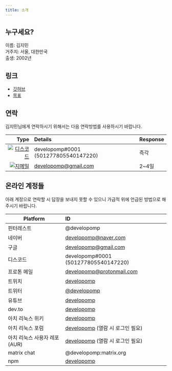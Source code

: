 ```yaml
---
title: 소개
---
```


## 누구세요?

이름: 김지민<br />
거주지: 서울, 대한만국<br />
출생: 2002년

## 링크

- [깃허브](https://github.com/developomp)
- [목표](/goals)

## 연락

김지민님에게 연락하시기 위해서는 다음 연락방법를 사용하시기 바랍니다.

|                                                                                                                              Type | Details                              | Response |
| --------------------------------------------------------------------------------------------------------------------------------: | :----------------------------------- | :------- |
| [![디스코드](https://img.shields.io/badge/디스코드-5865F2?style=for-the-badge&logo=discord&logoColor=white)](https://discord.com) | developomp#0001 (501277805540147220) | 즉각     |
|   [![지메일](https://img.shields.io/badge/지메일-FF0027?style=for-the-badge&logo=gmail&logoColor=white)](https://mail.google.com) | developomp@gmail.com                 | 2~4일    |

## 온라인 계정들

아래 계정으로 연락할 시 답장을 보내지 못할 수 있으니 가급적 위에 언급된 방법으로 해주시기 바랍니다.

| Platform                      | ID                                                                                  |
| ----------------------------- | :---------------------------------------------------------------------------------- |
| 핀터레스트                    | @developomp                                                                         |
| 네이버                        | developomp@naver.com                                                                |
| 구글                          | developomp@gmail.com                                                                |
| 디스코드                      | developomp#0001 (501277805540147220)                                                |
| 프로톤 메일                   | developomp@protonmail.com                                                           |
| 트위치                        | [developomp](https://www.twitch.tv/developomp)                                      |
| 트위터                        | [@developomp](https://twitter.com/developomp)                                       |
| 유튜브                        | [developomp](https://www.youtube.com/channel/UCq42p4jHBZnzZE9LG7hoBJw)              |
| dev.to                        | [developomp](https://dev.to/developomp)                                             |
| 아치 리눅스 위키              | [developomp](https://wiki.archlinux.org/title/User:Developomp)                      |
| 아치 리눅스 포럼              | [developomp](https://bbs.archlinux.org/profile.php?id=136713) (열람 시 로그인 필요) |
| 아치 리눅스 사용자 레포 (AUR) | [developomp](https://aur.archlinux.org/account/developomp) (열람 시 로그인 필요)    |
| matrix chat                   | @developomp:matrix.org                                                              |
| npm                           | [developomp](https://www.npmjs.com/~developomp)                                     |

